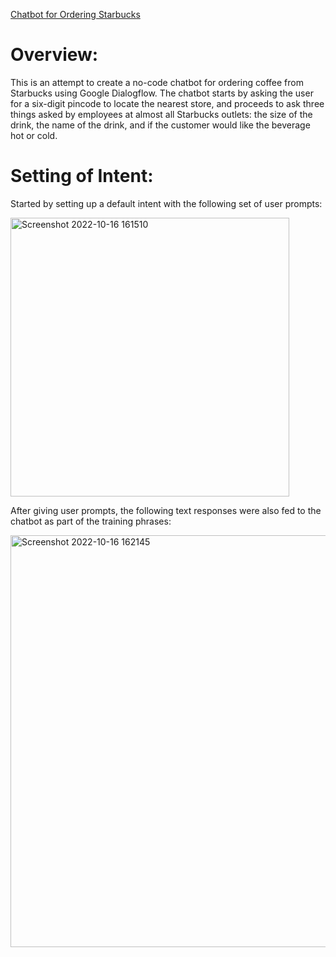 [Chatbot for Ordering Starbucks](https://bot.dialogflow.com/069e7547-b6c7-435b-b881-c276edce665c)

# Overview:
This is an attempt to create a no-code chatbot for ordering coffee from Starbucks using Google Dialogflow. The chatbot starts by asking the user for a six-digit pincode to locate the nearest store, and proceeds to ask three things asked by employees at almost all Starbucks outlets: the size of the drink, the name of the drink, and if the customer would like the beverage hot or cold. 

# Setting of Intent:
Started by setting up a default intent with the following set of user prompts:

<img width="446" alt="Screenshot 2022-10-16 161510" src="https://user-images.githubusercontent.com/53871648/196031080-eccab09c-a996-454d-8b12-319ef8e74d0f.png">

After giving user prompts, the following text responses were also fed to the chatbot as part of the training phrases:

<img width="659" alt="Screenshot 2022-10-16 162145" src="https://user-images.githubusercontent.com/53871648/196031302-c939cc3b-689b-4c9b-b72f-d27de53df5a5.png">
